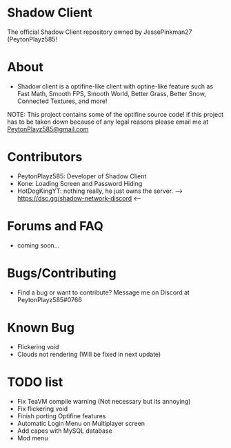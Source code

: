 # Shadow Client

The official Shadow Client repository owned by JessePinkman27 (PeytonPlayz585!

# About
- Shadow client is a optifine-like client with optine-like feature such as Fast Math, Smooth FPS, Smooth World, Better Grass, Better Snow, Connected Textures, and more!

NOTE: This project contains some of the optifine source code!
if this project has to be taken down because of any legal reasons please email me at PeytonPlayz585@gmail.com

# Contributors

- PeytonPlayz585: Developer of Shadow Client
- Kone: Loading Screen and Password Hiding
- HotDogKingYT: nothing really, he just owns the server. --> https://dsc.gg/shadow-network-discord <--

# Forums and FAQ
- coming soon...

# Bugs/Contributing
- Find a bug or want to contribute? Message me on Discord at PeytonPlayz585#0766

# Known Bug
- Flickering void
- Clouds not rendering (Will be fixed in next update)

# TODO list 
- Fix TeaVM compile warning (Not necessary but its annoying)
- Fix flickering void
- Finish porting Optifine features
- Automatic Login Menu on Multiplayer screen
- Add capes with MySQL database
- Mod menu